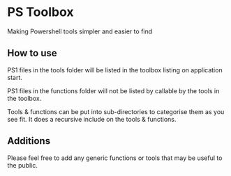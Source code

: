 # PS Toolbox

Making Powershell tools simpler and easier to find

## How to use

PS1 files in the tools folder will be listed in the toolbox listing on application start.

PS1 files in the functions folder will not be listed by callable by the tools in the toolbox.

Tools & functions can be put into sub-directories to categorise them as you see fit. It does 
a recursive include on the tools & functions. 

## Additions

Please feel free to add any generic functions or tools that may be useful to the public.

